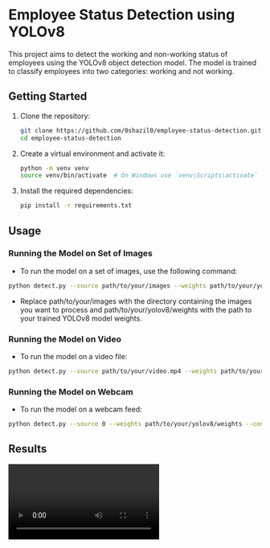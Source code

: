 # Employee Status Detection using YOLOv8

This project aims to detect the working and non-working status of employees using the YOLOv8 object detection model. The model is trained to classify employees into two categories: working and not working.


## Getting Started

1. Clone the repository:

    ```bash
    git clone https://github.com/0shazil0/employee-status-detection.git
    cd employee-status-detection
    ```

2. Create a virtual environment and activate it:

    ```bash
    python -m venv venv
    source venv/bin/activate  # On Windows use `venv\Scripts\activate`
    ```

3. Install the required dependencies:

    ```bash
    pip install -r requirements.txt
    ```

## Usage

### Running the Model on Set of Images

- To run the model on a set of images, use the following command:

```bash
python detect.py --source path/to/your/images --weights path/to/your/yolov8/weights --conf 0.80
```
- Replace path/to/your/images with the directory containing the images you want to process and path/to/your/yolov8/weights with the path to your trained YOLOv8 model weights.

### Running the Model on Video
- To run the model on a video file:

```bash
python detect.py --source path/to/your/video.mp4 --weights path/to/your/yolov8/weights --conf 0.80
```

### Running the Model on Webcam
- To run the model on a webcam feed:
```bash
python detect.py --source 0 --weights path/to/your/yolov8/weights --conf 0.80
```


## Results

<video controls src="[Test_Video-1.mp4](https://github.com/0shazil0/detecting-working-status/blob/main/Test_Video.mp4)" title="Title"></video>
